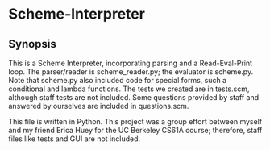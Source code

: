 # Scheme-Interpreter

Synopsis
-------------
This is a Scheme Interpreter, incorporating parsing and a Read-Eval-Print
loop.  The parser/reader is scheme_reader.py; the evaluator is scheme.py.
Note that scheme.py also included code for special forms, such a conditional
and lambda functions. The tests we created are in tests.scm, although staff
tests are not included.  Some questions provided by staff and answered by 
ourselves are included in questions.scm.

This file is written in Python. This project was a group effort between 
myself and my friend Erica Huey for the UC Berkeley CS61A course; 
therefore, staff files like tests and GUI are not included.
